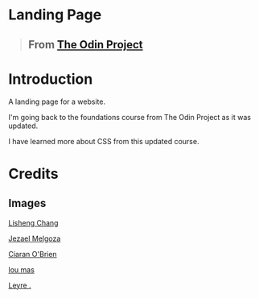 # Landing Page

> ## From [The Odin Project](https://www.theodinproject.com/paths/foundations/courses/foundations/lessons/landing-page)

# Introduction

A landing page for a website.

I'm going back to the foundations course from The Odin Project as it was updated.

I have learned more about CSS from this updated course.

# Credits

## Images

[Lisheng Chang](https://unsplash.com/@changlisheng)

[Jezael Melgoza](https://unsplash.com/@jezar)

[Ciaran O'Brien](https://unsplash.com/@icidius)

[lou mas](https://unsplash.com/@loumas)

[Leyre .](https://unsplash.com/@leyy)